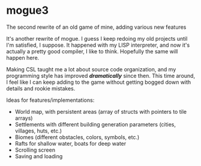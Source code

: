 # mogue3
The second rewrite of an old game of mine, adding various new features

It's another rewrite of mogue. I guess I keep redoing my old projects until I'm satisfied, I suppose.
It happened with my LISP interpreter, and now it's actually a pretty good compiler, I like to think.
Hopefully the same will happen here.

Making CSL taught me a lot about source code organization, and my programming style has improved ***dramatically*** since then.
This time around, I feel like I can keep adding to the game without getting bogged down with details and rookie mistakes.

Ideas for features/implementations:

* World map, with persistent areas (array of structs with pointers to tile arrays)
* Settlements with different building generation parameters (cities, villages, huts, etc.)
* Biomes (different obstacles, colors, symbols, etc.)
* Rafts for shallow water, boats for deep water
* Scrolling screen
* Saving and loading
